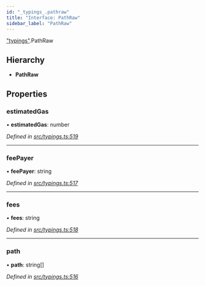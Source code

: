 ```yaml
---
id: "_typings_.pathraw"
title: "Interface: PathRaw"
sidebar_label: "PathRaw"
---
```


["typings"](../modules/_typings_.md).PathRaw

## Hierarchy

* **PathRaw**

## Properties

### estimatedGas

•  **estimatedGas**: number

*Defined in [src/typings.ts:519](https://github.com/trustlines-protocol/clientlib/blob/f60ef2b/src/typings.ts#L519)*

___

### feePayer

•  **feePayer**: string

*Defined in [src/typings.ts:517](https://github.com/trustlines-protocol/clientlib/blob/f60ef2b/src/typings.ts#L517)*

___

### fees

•  **fees**: string

*Defined in [src/typings.ts:518](https://github.com/trustlines-protocol/clientlib/blob/f60ef2b/src/typings.ts#L518)*

___

### path

•  **path**: string[]

*Defined in [src/typings.ts:516](https://github.com/trustlines-protocol/clientlib/blob/f60ef2b/src/typings.ts#L516)*
